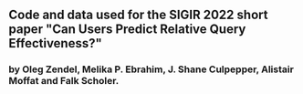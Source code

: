 ## Code and data used for the SIGIR 2022 short paper "Can Users Predict Relative Query Effectiveness?"
### by Oleg Zendel, Melika P. Ebrahim, J. Shane Culpepper, Alistair Moffat and Falk Scholer.

